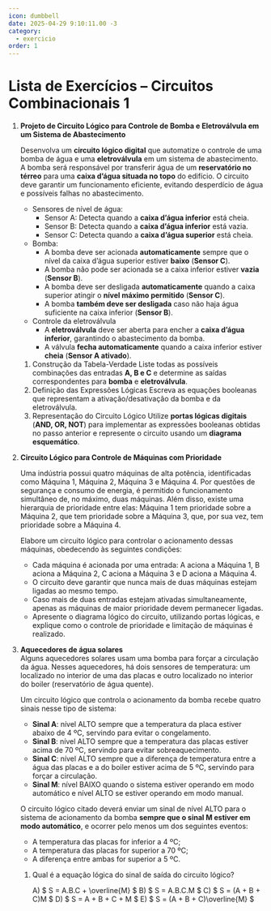 ```yaml
---
icon: dumbbell
date: 2025-04-29 9:10:11.00 -3
category:
  - exercicio
order: 1
---
```


# Lista de Exercícios – Circuitos Combinacionais 1

1. **Projeto de Circuito Lógico para Controle de Bomba e Eletroválvula em um Sistema de Abastecimento**

    Desenvolva um **circuito lógico digital** que automatize o controle de uma bomba de água e uma **eletroválvula** em um sistema de abastecimento. A bomba será responsável por transferir água de um **reservatório no térreo** para uma **caixa d’água situada no topo** do edifício. O circuito deve garantir um funcionamento eficiente, evitando desperdício de água e possíveis falhas no abastecimento.  

   - Sensores de nível de água:
     - Sensor A: Detecta quando a **caixa d’água inferior** está cheia.  
     - Sensor B: Detecta quando a **caixa d’água inferior** está vazia.  
     - Sensor C: Detecta quando a **caixa d’água superior** está cheia.  
   - Bomba:
     - A bomba deve ser acionada **automaticamente** sempre que o nível da caixa d’água superior estiver **baixo** (**Sensor C**).
     - A bomba não pode ser acionada se a caixa inferior estiver **vazia** (**Sensor B**).  
     - A bomba deve ser desligada **automaticamente** quando a caixa superior atingir o **nível máximo permitido** (**Sensor C**).
     - A bomba **também deve ser desligada** caso não haja água suficiente na caixa inferior (**Sensor B**).
   - Controle da eletroválvula
     - A **eletroválvula** deve ser aberta para encher a **caixa d’água inferior**, garantindo o abastecimento da bomba.
     - A válvula **fecha automaticamente** quando a caixa inferior estiver **cheia** (**Sensor A ativado**).  
   1. Construção da Tabela-Verdade
      Liste todas as possíveis combinações das entradas **A, B e C** e determine as saídas correspondentes para **bomba** e **eletroválvula**.
   2. Definição das Expressões Lógicas
      Escreva as equações booleanas que representam a ativação/desativação da bomba e da eletroválvula.
   3. Representação do Circuito Lógico
      Utilize **portas lógicas digitais** (**AND, OR, NOT**) para implementar as expressões booleanas obtidas no passo anterior e represente o circuito usando um **diagrama esquemático**.  


2. **Circuito Lógico para Controle de Máquinas com Prioridade**
   
   Uma indústria possui quatro máquinas de alta potência, identificadas como Máquina 1, Máquina 2, Máquina 3 e Máquina 4. Por questões de segurança e consumo de energia, é permitido o funcionamento simultâneo de, no máximo, duas máquinas. Além disso, existe uma hierarquia de prioridade entre elas: Máquina 1 tem prioridade sobre a Máquina 2, que tem prioridade sobre a Máquina 3, que, por sua vez, tem prioridade sobre a Máquina 4.
   
   Elabore um circuito lógico para controlar o acionamento dessas máquinas, obedecendo às seguintes condições:
   - Cada máquina é acionada por uma entrada: A aciona a Máquina 1, B aciona a Máquina 2, C aciona a Máquina 3 e D aciona a Máquina 4.
   - O circuito deve garantir que nunca mais de duas máquinas estejam ligadas ao mesmo tempo.
   - Caso mais de duas entradas estejam ativadas simultaneamente, apenas as máquinas de maior prioridade devem permanecer ligadas.
   - Apresente o diagrama lógico do circuito, utilizando portas lógicas, e explique como o controle de prioridade e limitação de máquinas é realizado.
1. **Aquecedores de água solares**  
    Alguns aquecedores solares usam uma bomba para forçar a circulação da água. Nesses aquecedores, há dois sensores de temperatura: um localizado no interior de uma das placas e outro localizado no interior do boiler (reservatório de água quente).  
    
    Um circuito lógico que controla o acionamento da bomba recebe quatro sinais nesse tipo de sistema:  

   - **Sinal A**: nível ALTO sempre que a temperatura da placa estiver abaixo de 4 ºC, servindo para evitar o congelamento.  
   - **Sinal B**: nível ALTO sempre que a temperatura das placas estiver acima de 70 ºC, servindo para evitar sobreaquecimento.  
   - **Sinal C**: nível ALTO sempre que a diferença de temperatura entre a água das placas e a do boiler estiver acima de 5 ºC, servindo para forçar a circulação.  
   - **Sinal M**: nível BAIXO quando o sistema estiver operando em modo automático e nível ALTO se estiver operando em modo manual.  

    O circuito lógico citado deverá enviar um sinal de nível ALTO para o sistema de acionamento da bomba **sempre que o sinal M estiver em modo automático**, e ocorrer pelo menos um dos seguintes eventos:  
    - A temperatura das placas for inferior a 4 ºC;  
    - A temperatura das placas for superior a 70 ºC;  
    - A diferença entre ambas for superior a 5 ºC.  

   1. Qual é a equação lógica do sinal de saída do circuito lógico?  

      A) $ S = A.B.C + \overline{M} $
      B) $ S = A.B.C.M  $
      C) $ S = (A + B + C)M  $
      D) $ S = A + B + C + M  $
      E) $ S = (A + B + C)\overline{M}  $

